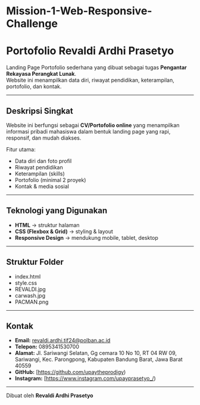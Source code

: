 # Mission-1-Web-Responsive-Challenge

# Portofolio Revaldi Ardhi Prasetyo

Landing Page Portofolio sederhana yang dibuat sebagai tugas **Pengantar Rekayasa Perangkat Lunak**.  
Website ini menampilkan data diri, riwayat pendidikan, keterampilan, portofolio, dan kontak.

---

## Deskripsi Singkat
Website ini berfungsi sebagai **CV/Portofolio online** yang menampilkan informasi pribadi mahasiswa dalam bentuk landing page yang rapi, responsif, dan mudah diakses.  

Fitur utama:
- Data diri dan foto profil
- Riwayat pendidikan
- Keterampilan (skills)
- Portofolio (minimal 2 proyek)
- Kontak & media sosial

---

## Teknologi yang Digunakan
- **HTML** → struktur halaman
- **CSS (Flexbox & Grid)** → styling & layout
- **Responsive Design** → mendukung mobile, tablet, desktop

---

## Struktur Folder
- index.html
- style.css
- REVALDI.jpg
- carwash.jpg
- PACMAN.png

---

## Kontak
- **Email:** revaldi.ardhi.tif24@polban.ac.id  
- **Telepon:** 0895341530700  
- **Alamat:** Jl. Sariwangi Selatan, Gg cemara 10 No 10, RT 04 RW 09, Sariwangi, Kec. Parongpong, Kabupaten Bandung Barat, Jawa Barat 40559 
- **GitHub:** [https://github.com/upaytheprodigy)  
- **Instagram:** [https://www.instagram.com/upayprasetyo_/)  

---
Dibuat oleh **Revaldi Ardhi Prasetyo**  
